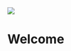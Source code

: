 <img src="https://carbonproject.visualstudio.com/_apis/public/build/definitions/97eb78ba-a4c2-454d-8939-441ef92e1bdc/4/badge"/>

# Welcome  